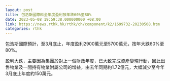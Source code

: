 ```yaml
---
layout: post
title: 包浩斯國際料全年度盈利按年跌60%至80%
date: 2023-05-08 19:59:38.000000000 +08:00
link: https://news.rthk.hk/rthk/ch/component/k2/1699732-20230508.htm
categories: rthk
---
```


包浩斯國際預計，至3月底止，年度盈利2900萬元至5700萬元，按年大跌60%至80%。

盈利大跌，主要因為集團於對上一個財政年度，已大致完成資產變現行動，因此出售物業及一間持有物業附屬公司的增益，由去年同期約1.72億元，大幅減少至今年3月底止年度約150萬元。
